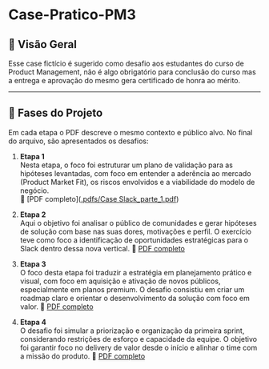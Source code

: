 # Case-Pratico-PM3

## 🧭 Visão Geral
Esse case fictício é sugerido como desafio aos estudantes do curso de Product Management, não é algo obrigatório para conclusão do curso mas a entrega e aprovação do mesmo gera certificado de honra ao mérito. 

---

## 🧩 Fases do Projeto

Em cada etapa o PDF descreve o mesmo contexto e público alvo. No final do arquivo, são apresentados os desafios:

1. **Etapa 1**  
Nesta etapa, o foco foi estruturar um plano de validação para as hipóteses levantadas, com foco em entender a aderência ao mercado (Product Market Fit), os   riscos envolvidos e a viabilidade do modelo de negócio.  
   📄 [PDF completo]([.pdfs/Case Slack_parte_1.pdf](https://github.com/kelvin1muller/Case-Pratico-PM3/blob/main/pdfs/Case%20Slack_parte_1.pdf))
2. **Etapa 2**  
Aqui o objetivo foi analisar o público de comunidades e gerar hipóteses de solução com base nas suas dores, motivações e perfil. O exercício teve como foco a identificação de oportunidades estratégicas para o Slack dentro dessa nova vertical.
   📄 [PDF completo](./etapa2-problema.pdf)

3. **Etapa 3**  
O foco desta etapa foi traduzir a estratégia em planejamento prático e visual, com foco em aquisição e ativação de novos públicos, especialmente em planos premium. O desafio consistiu em criar um roadmap claro e orientar o desenvolvimento da solução com foco em valor.
   📄 [PDF completo](./etapa3-solucoes.pdf)
 
4. **Etapa 4**  
O desafio foi simular a priorização e organização da primeira sprint, considerando restrições de esforço e capacidade da equipe. O objetivo foi garantir foco no delivery de valor desde o início e alinhar o time com a missão do produto.
   📄 [PDF completo](./etapa3-solucoes.pdf)
